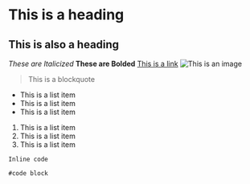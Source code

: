 # This is a heading
## This is also a heading 
*These are Italicized*
**These are Bolded**
[This is a link](https://www.youtube.com/watch?v=dQw4w9WgXcQ)
![This is an image](https://user-images.githubusercontent.com/97648068/149255664-ef39c7de-4793-4c11-a684-e5b93d7d5242.png)
>This is a blockquote

* This is a list item
* This is a list item
* This is a list item

1. This is a list item
2. This is a list item
3. This is a list item

`Inline code`

```
#code block
```
